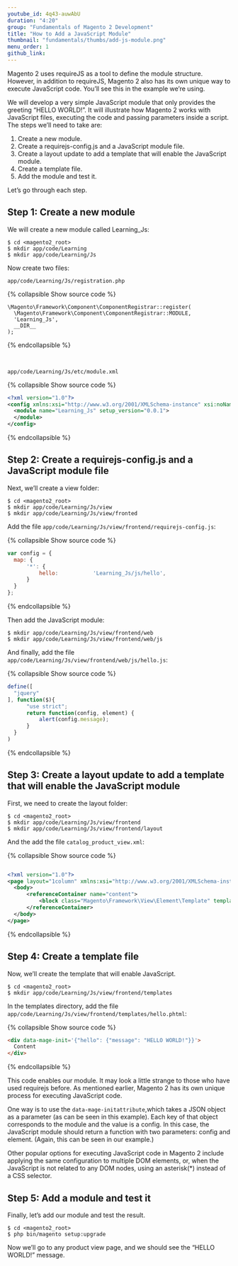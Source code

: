 ```yaml
---
youtube_id: 4q43-auwAbU
duration: "4:20"
group: "Fundamentals of Magento 2 Development"
title: "How to Add a JavaScript Module"
thumbnail: "fundamentals/thumbs/add-js-module.png"
menu_order: 1
github_link:
---
```


Magento 2 uses requireJS as a tool to define the module structure.
However, in addition to requireJS, Magento 2 also has its own unique way to execute JavaScript code.
You’ll see this in the example we’re using.

We will develop a very simple JavaScript module that only provides the greeting “HELLO WORLD!”.
It will illustrate how Magento 2 works with JavaScript files, executing the code and passing parameters inside a script.
The steps we’ll need to take are:

1. Create a new module.
2. Create a requirejs-config.js and a JavaScript module file.
3. Create a layout update to add a template that will enable the JavaScript module.
4. Create a template file.
5. Add the module and test it.

Let’s go through each step.

## Step 1: Create a new module

We will create a new module called Learning_Js:

```
$ cd <magento2_root>
$ mkdir app/code/Learning
$ mkdir app/code/Learning/Js
```

Now create two files:

`app/code/Learning/Js/registration.php`

{% collapsible Show source code %}

  ```php?start_inline=1
\Magento\Framework\Component\ComponentRegistrar::register(
    \Magento\Framework\Component\ComponentRegistrar::MODULE,
    'Learning_Js',
    __DIR__
);
  ```

{% endcollapsible %}

<br/>

`app/code/Learning/Js/etc/module.xml`

{% collapsible Show source code  %}
  ```xml
<?xml version="1.0"?>
<config xmlns:xsi="http://www.w3.org/2001/XMLSchema-instance" xsi:noNamespaceSchemaLocation="urn:magento:framework:Module/etc/module.xsd">
    <module name="Learning_Js" setup_version="0.0.1">
    </module>
</config>
  ```
{% endcollapsible %}

## Step 2: Create a requirejs-config.js and a JavaScript module file

Next, we’ll create a view folder:

```
$ cd <magento2_root>
$ mkdir app/code/Learning/Js/view
$ mkdir app/code/Learning/Js/view/fronted
```

Add the file `app/code/Learning/Js/view/frontend/requirejs-config.js`:

{% collapsible Show source code %}
  ```javascript
var config = {
    map: {
        '*': {
            hello:           'Learning_Js/js/hello',
        }
    }
};
  ```
{% endcollapsible %}

Then add the JavaScript module:

```
$ mkdir app/code/Learning/Js/view/frontend/web
$ mkdir app/code/Learning/Js/view/frontend/web/js
```

And finally, add the file `app/code/Learning/Js/view/frontend/web/js/hello.js`:

{% collapsible Show source code %}
  ```javascript
define([
    "jquery"
], function($){
        "use strict";
        return function(config, element) {
            alert(config.message);
        }
    }
)
  ```
{% endcollapsible %}

## Step 3: Create a layout update to add a template that will enable the JavaScript module

First, we need to create the layout folder:

```
$ cd <magento2_root>
$ mkdir app/code/Learning/Js/view/frontend
$ mkdir app/code/Learning/Js/view/frontend/layout
```

And the add the file `catalog_product_view.xml`:

{% collapsible Show source code %}
  ```xml

<?xml version="1.0"?>
<page layout="1column" xmlns:xsi="http://www.w3.org/2001/XMLSchema-instance" xsi:noNamespaceSchemaLocation="urn:magento:framework:View/Layout/etc/page_configuration.xsd">
    <body>
        <referenceContainer name="content">
            <block class="Magento\Framework\View\Element\Template" template="Learning_Js::hello.phtml" />
        </referenceContainer>
    </body>
</page>

  ```
{% endcollapsible %}

## Step 4: Create a template file

Now, we’ll create the template that will enable JavaScript.

```
$ cd <magento2_root>
$ mkdir app/code/Learning/Js/view/frontend/templates
```

In the templates directory, add the file `app/code/Learning/Js/view/frontend/templates/hello.phtml`:

{% collapsible Show source code %}
  ```html
<div data-mage-init='{"hello": {"message": "HELLO WORLD!"}}'>
    Content
</div>
  ```
{% endcollapsible %}

This code enables our module.
It may look a little strange to those who have used requirejs before.
As mentioned earlier, Magento 2 has its own unique process for executing JavaScript code.

One way is to use the `data-mage-initattribute`,which takes a JSON object as a parameter (as can be seen in this example).
Each key of that object corresponds to the module and the value is a config.
In this case, the JavaScript module should return a function with two parameters: config and element.
(Again, this can be seen in our example.)

Other popular options for executing JavaScript code in Magento 2 include applying the same configuration to multiple DOM elements, or, when the JavaScript is not related to any DOM nodes, using an asterisk(*) instead of a CSS selector.

## Step 5: Add a module and test it

Finally, let’s add our module and test the result.

```
$ cd <magento2_root>
$ php bin/magento setup:upgrade
```

Now we’ll go to any product view page, and we should see the “HELLO WORLD!” message.
